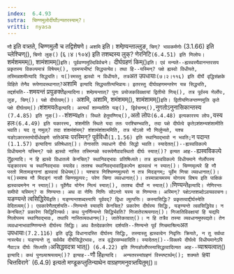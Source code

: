 ```yaml
---
index:  6.4.93
sutra:  चिण्णमुलोर्दीर्घोऽन्यतरस्याम्?।
vritti:  nyasa
---
```


`णौ` इति वत्र्तते, चिण्णमुलौ च तद्विशेषणे। `अशमि` इति। शमेण्र्यन्ताल्लुङ, `चिण्? भावकर्मणोः` (3.1.66) इति च्लेश्चिण्(), `चिणो लुक्()` (६।४।१०४) इति तशब्दस्य लुक्? णेरनिटि` (6.4.51) इति णिलोपः। `शर्मशममम्(), शामंशामम्()` इति। पूर्ववण्णमुल्दिविर्वचने। 
`दीर्घग्रहणं किम्()` इति। एवं मन्यते--ह्यस्वस्यैवानन्तरसय प्रकृतस्य विकल्पमात्रं विषेयम्(), एवमप्यभीष्टं सिद्ध्यत्येव। तथा हि--यस्मिन्? पक्षे ह्यस्वो विधीयते, तस्मिन्नशमीत्यादि सिद्ध्यति। य()स्मस्तु ह्यस्वो न विधीयते, तत्र `अत उपधायाः` (७।२।११६) इति दीर्घे वृद्धिसंज्ञके विहिते तेनैव रूपेणावस्थानात्? `अशामि` इत्यादि सिद्ध्यतीत्यभिप्रायः। इतरस्तु दीर्घग्रहणमन्तरेण यन्न सिद्ध्यति, तद्दर्शयति--`शमयन्तं प्रयुङक्ते` इत्यादिना। शमेण्र्यन्तात्? पुनः प्रयोजकविवक्षायां द्वितीयो णिच्(), तत्र पूर्वस्य णेर्लोपः, लुङ, चिण्()। पक्षे दीर्घत्वम्()। 
`अशमि, अशामि, शमंशमम्(), शामंशामम्()` इति। द्वितीयणिजन्तण्णमुलि कृते पक्षे दीर्घत्वम्()। `शंशमयतेः` इत्यादि। अत्यर्थं शाम्यतीति यङ्(), द्विर्वचनम्(), `नुगतोऽनुनासिकान्तस्य` (7.4.85) इति नुक्()--`शंशम्य` इति। स्थिते हेतुमण्णिच्(), `अतो लोपः` (6.4.48) इत्यकारस्य लोपः, `यस्य हलः` (6.4.49) इति यकारस्य, शंशमीति स्थिते यदा ततः परश्चिण्भवति, तदा पक्षे दीर्घत्वे कृतेऽशंशम्यशंशामीति भवति। यद तु णमुल्? तदा शंशमंशंमम्? शंशामंशंशाममिति, तत्र योऽसो णौ णिर्लुप्यते, यश्च यङोऽकारस्तयोर्दीर्धग्रहणे सति `अचः परस्मिन्? पूर्वविधौ` (1.1.56) इति स्थानिवद्भावो न भवति; `न पदान्त` (1.1.57) इत्यादिना प्रतिषेधात्()। तेनासति व्यवधाने दीर्घः सिद्धो भवति। स्यादेतत्()--ह्यस्वविकल्पे विधीयमाने यस्मिन्? पक्षे ह्यस्वो नास्ति तस्मिन्पक्षे स्वरूपेणैवावस्थितो दीर्घः स्यात्()? इत्यत आह--`ह्यस्वविकल्पे तु` इत्यादि। न हि ह्यस्वे विधातव्ये केनचित्? स्थानिवद्भावः प्रतिषिध्यते। तत्र ह्यस्वविकल्पे विधीयमाने णेर्लोपस्य यङ्कारस्य च स्थानिवद्भावः स्यादेव। ततश्च स्थानिवद्भावाद्विकल्पेन ह्यस्वत्वं न स्यात्()। चिण्णमृल्परे हि णौ परतो मितामङ्गानां ह्यस्वत्वं विधेयम्()। यश्चात्र णिश्चिण्णमुल्परो न तत्र मिदङ्गम्; पूर्वेम णिचा व्यवधानात्()। य()स्मश्च णौ मिदङ्गं नासौ चिण्णमुल्परः; परेण चिणा व्यवधानात्()। तस्मान्नायमस्य योगस्य विषय इति पाक्षिकं ह्यस्वत्वमनेन न स्यात्()। पूर्वेणैव योगेन नित्यं स्यात्(), ततश्च दीर्घो न स्यात्()।
`णिण्यन्ते` इत्यादि। णेणिरन्तः समीपो यस्मिन्? स णिण्यन्तः। अथ वा णेणिः णिणिः सोऽन्तो यस्य स णिण्यन्तः। अस्मिन्? पक्षेऽन्तशब्दोऽवयववचनः। `यङण्यन्ते त्वसिद्धिरेव` इति। यङ्ण्यन्तशब्दस्यापि पूर्ववद्? द्विधा व्युत्पत्तिः। कस्यासिद्धिः? प्रकृतत्वाद्दीर्घस्येति वेदितव्यम्()। एवकारेणैतद्दर्शयति--णिण्यन्ते स्यादपि केनचित्? प्रकारेण दीर्घस्य सिद्धिः, यङ्ण्यन्ते त्ववसिद्धिरेव। न केनचित्? प्रकारेण सिद्धिरित्यर्थः। कथ पुनर्णिण्यन्ते सिद्धिर्भवति? णिजातेराश्रयणात्()। णिजातिविवक्षायां हि यद्यपि णिलोपस्य स्थानिवद्भावः, तथापि नास्तिव्यवधानम्(); जातेरेकत्वात्()। न हि तत्रैव तस्या व्यवधानमुपपद्यते। तेन व्यवधानाभावाण्णिण्यन्ते दीर्घस्य सिद्धिः। अथ वैतदेवकारेण दर्शयति--णिण्यन्ते पूर्वं णिचमाश्रित्य `अत उपधायाः` (7.2.116) इति वृद्धि विधानादस्ति दीर्घस्य सिद्धिः, तस्यास्तु ह्यस्वत्वेन निवृत्तिः क्रियते, न तु सर्वथा नास्त्येव। यङ्ण्यन्ते तु सर्वथैव दीर्घसिद्धेरभावः, तत्र वृद्धेरसम्भवादिति। स्यादेतत्()--विक्लपे दीर्घत्वे विधीयमानेऽपि नैवाऽत्र दीर्घः सिध्यति। `असिद्धवदत्रा भात्()` (6.4.22) इति णियङोर्लोपस्यासिद्धत्वादित्यत आह--`व्याश्रयत्वात्()` इत्यादि। कथं पुनध्र्याश्रयत्वम्()? इत्याह--`णौ हि` इत्यादि। 
अन्यतरस्यांग्रहणं विस्पष्टार्थम्(); शक्यते हि `वा चित्तविरागे` (6.4.9) इत्यतो मण्डूकप्लुतिन्याथेन वाग्रहणमनुवत्र्तयितुम्()॥
